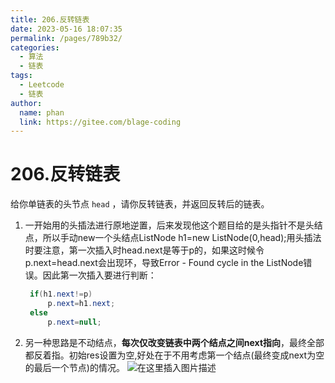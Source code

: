 ```yaml
---
title: 206.反转链表
date: 2023-05-16 18:07:35
permalink: /pages/789b32/
categories:
  - 算法
  - 链表
tags:
  - Leetcode
  - 链表
author: 
  name: phan
  link: https://gitee.com/blage-coding
---
```

# 206.反转链表

给你单链表的头节点 `head` ，请你反转链表，并返回反转后的链表。

1. 一开始用的头插法进行原地逆置，后来发现他这个题目给的是头指针不是头结点，所以手动new一个头结点ListNode h1=new ListNode(0,head);用头插法时要注意，第一次插入时head.next是等于p的，如果这时候令p.next=head.next会出现环，导致Error - Found cycle in the ListNode错误。因此第一次插入要进行判断：

   ```java
    if(h1.next!=p)
        p.next=h1.next;
    else
        p.next=null;
   ```

2. 另一种思路是不动结点，**每次仅改变链表中两个结点之间next指向**，最终全部都反着指。初始res设置为空,好处在于不用考虑第一个结点(最终变成next为空的最后一个节点)的情况。
![在这里插入图片描述](https://cdn.staticaly.com/gh/blage-coding/picx-images-hosting@master/20230516/e9e471ed06dd481e972be04a6f230cad.gcxh0erkyvc.webp)
